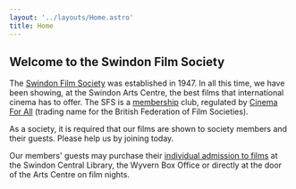 ```yaml
---
layout: '../layouts/Home.astro'
title: Home
---
```


## Welcome to the Swindon Film Society

The [Swindon Film Society](/about-sfs/sfs-origins/) was established in 1947. In all this time, we have been showing, at the Swindon Arts Centre, the best films that international cinema has to offer. The SFS is a [membership](/membership) club, regulated by [Cinema For All](http://cinemaforall.org.uk/) (trading name for the British Federation of Film Societies).

As a society, it is required that our films are shown to society members and their guests. Please help us by joining today.

Our members' guests may purchase their [individual admission to films](/membership) at the Swindon Central Library, the Wyvern Box Office or directly at the door of the Arts Centre on film nights.